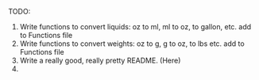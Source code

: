 TODO:
1. Write functions to convert liquids: oz to ml, ml to oz, to gallon, etc. add to Functions file
2. Write functions to convert weights: oz to g, g to oz, to lbs etc. add to Functions file
3. Write a really good, really pretty README. (Here)
4. 



